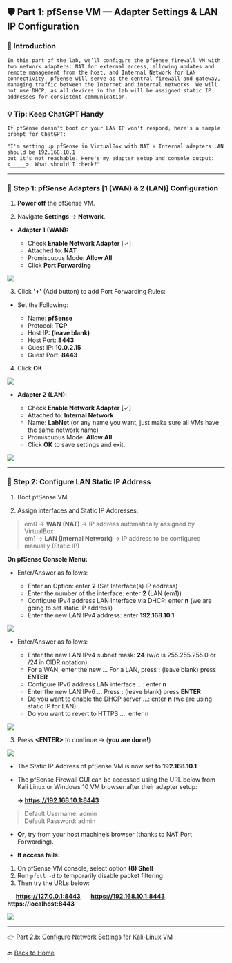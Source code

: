 ﻿## 🛡️ Part 1: pfSense VM — Adapter Settings & LAN IP Configuration

### 📌 Introduction

    In this part of the lab, we’ll configure the pfSense firewall VM with two network adapters: NAT for external access, allowing updates and remote management from the host, and Internal Network for LAN connectivity. pfSense will serve as the central firewall and gateway, managing traffic between the Internet and internal networks. We will not use DHCP, as all devices in the lab will be assigned static IP addresses for consistent communication.

### 💡 Tip: Keep ChatGPT Handy

    If pfSense doesn't boot or your LAN IP won't respond, here's a sample prompt for ChatGPT:  
    
    "I'm setting up pfSense in VirtualBox with NAT + Internal adapters LAN should be 192.168.10.1   
    but it's not reachable. Here's my adapter setup and console output: <_____>. What should I check?"


---

### 🔹 Step 1: pfSense Adapters [1 (WAN) & 2 (LAN)] Configuration

1. **Power off** the pfSense VM.

2. Navigate **Settings** → **Network**.

- **Adapter 1 (WAN):**

  - Check **Enable Network Adapter** [✓]
  - Attached to: **NAT**
  - Promiscuous Mode: **Allow All**
  - Click **Port Forwarding**


![](../images/9p1-images/Pf1.png)

3. Click **'+'** (Add button) to add Port Forwarding Rules:

- Set the Following:

  - Name: **pfSense**
  - Protocol: **TCP**
  - Host IP: **(leave blank)**
  - Host Port: **8443**
  - Guest IP: **10.0.2.15**
  - Guest Port: **8443**

4. Click **OK**
	
![](../images/9p1-images/Pf2.png)

- **Adapter 2 (LAN):**

  - Check **Enable Network Adapter** [✓]
  - Attached to: **Internal Network**
  - Name: **LabNet** (or any name you want, just make sure all VMs have the same network name)
  - Promiscuous Mode: **Allow All**
  - Click **OK** to save settings and exit.  

![](../images/9p1-images/Pf3.png)

---

### 🔹 Step 2: Configure LAN Static IP Address

1. Boot pfSense VM

2. Assign interfaces and Static IP Addresses:

> em0 → **WAN (NAT)** → IP address automatically assigned by VirtualBox  
> em1 → **LAN (Internal Network)** → IP address
to be configured manually (Static IP)
       
**On pfSense Console Menu:**

- Enter/Answer as follows:

  - Enter an Option: enter **2** (Set Interface(s) IP address)
  - Enter the number of the interface: enter **2** (LAN (em1))
  - Configure IPv4 address LAN Interface via DHCP: enter **n** (we are going to set static IP address)
  - Enter the new LAN IPv4 address: enter **192.168.10.1**

![](../images/9p1-images/Pf44.png)

- Enter/Answer as follows:

  - Enter the new LAN IPv4 subnet mask: **24** (w/c is 255.255.255.0 or /24 in CIDR notation)
  - For a WAN, enter the new … For a LAN, press <ENTER>: (leave blank) press **ENTER**
  - Configure IPv6 address LAN interface …: enter **n**
  - Enter the new LAN IPv6 … Press <ENTER>: (leave blank) press **ENTER**
  - Do you want to enable the DHCP server …: enter **n** (we are using static IP for LAN)
  - Do you want to revert to HTTPS …: enter **n**


![](../images/9p1-images/Pf55.png)

3. Press **\<ENTER\>** to continue  → (**you are done!**) 

![](../images/9p1-images/Pf66.png) 

- The Static IP Address of pfSense VM is now set to **192.168.10.1**  
- The pfSense Firewall GUI can be accessed using the URL below from Kali Linux
  or Windows 10 VM browser after their adapter setup:

    **→ https://192.168.10.1:8443**


> 	Default Username: admin  
> 	Default Password: admin

- **Or**, try from your host machine’s browser (thanks to NAT Port Forwarding). 
 
- **If access fails:**  

1. On pfSense VM console, select option **(8) Shell**  
2. Run `pfctl -d` to temporarily disable packet filtering  
3. Then try the URLs below:  

&nbsp;&nbsp;&nbsp;&nbsp; **https://127.0.0.1:8443**
&nbsp;&nbsp;&nbsp;&nbsp; **https://192.168.10.1:8443**
&nbsp;&nbsp;&nbsp;&nbsp; **https://localhost:8443**

![](../images/9p1-images/Pf7.png)

---
👉 [Part 2.b: Configure Network Settings for Kali-Linux VM](10kali2.md) 

🔙 [Back to Home](../index.md) 
